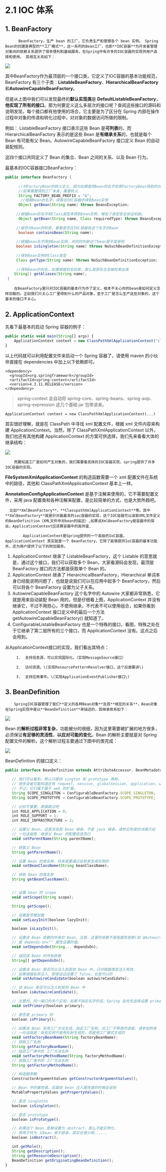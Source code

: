 # 2.1 IOC 体系

## 1. BeanFactory

          BeanFactory，生产 bean 的工厂，它负责生产和管理各个 bean 实例。 Spring Bean的创建是典型的**工厂模式**，这一系列的Bean工厂，也即**IOC容器**为开发者管理对象间的依赖关系提供了很多便利和基础服务，在Spring中有许多的IOC容器的实现供用户选择和使用， 其相互关系如下：

![](../../../.gitbook/assets/image%20%28210%29.png)

其中BeanFactory作为最顶层的一个接口类，它定义了IOC容器的基本功能规范，BeanFactory 有三个子类：**ListableBeanFactory**、**HierarchicalBeanFactory** 和**AutowireCapableBeanFactory**。

但是从上图中我们可以发现最终的**默认实现类**是 **DefaultListableBeanFactory**，**他实现了所有的接口**。那为何要定义这么多层次的接口呢？查阅这些接口的源码和说明发现，每个接口都有他使用的场合，它主要是为了区分在 Spring 内部在操作过程中对象的传递和转化过程中，对对象的数据访问所做的限制。

例如： ListableBeanFactory 接口表示这些 Bean 是**可列表**的，而 HierarchicalBeanFactory 表示的是这些 Bean 是**有继承关系**的，也就是每个Bean 有可能有父 Bean。AutowireCapableBeanFactory 接口定义 Bean 的自动装配规则。

这四个接口共同定义了 Bean 的集合、Bean 之间的关系、以及 Bean 行为。

最基本的IOC容器接口BeanFactory：

```java
public interface BeanFactory {    
      
      //对FactoryBean的转义定义，因为如果使用bean的名字检索FactoryBean得到的对象是工厂生成的对象，    
      //如果需要得到工厂本身，需要转义           
      String FACTORY_BEAN_PREFIX = "&"; 
       //根据bean的名字，获取在IOC容器中得到bean实例    
      Object getBean(String name) throws BeansException;    
    
     //根据bean的名字和Class类型来得到bean实例，增加了类型安全验证机制。    
      Object getBean(String name, Class requiredType) throws BeansException;    
     
     //提供对bean的检索，看看是否在IOC容器有这个名字的bean    
      boolean containsBean(String name);    
     
     //根据bean名字得到bean实例，并同时判断这个bean是不是单例    
     boolean isSingleton(String name) throws NoSuchBeanDefinitionException;    
     
     //得到bean实例的Class类型    
     Class getType(String name) throws NoSuchBeanDefinitionException;    
     
     //得到bean的别名，如果根据别名检索，那么其原名也会被检索出来    
    String[] getAliases(String name);    
 }
```

        在BeanFactory里只对IOC容器的基本行为作了定义，根本不关心你的bean是如何定义怎样加载的。正如我们只关心工厂里得到什么的产品对象，至于工厂是怎么生产这些对象的，这个基本的接口不关心。

## 2.  ApplicationContext

先看下最基本的启动 Spring 容器的例子：

```javascript
public static void main(String[] args) {
    ApplicationContext context = new ClassPathXmlApplicationContext("classpath:applicationfile.xml");
}
```

以上代码就可以利用配置文件来启动一个 Spring 容器了，请使用 maven 的小伙伴直接在 dependencies 中加上以下依赖即可。

```markup
<dependency>
  <groupId>org.springframework</groupId>
  <artifactId>spring-context</artifactId>
  <version>4.3.11.RELEASE</version>
</dependency>
```

> spring-context 会自动将 spring-core、spring-beans、spring-aop、spring-expression 这几个基础 jar 包带进来。

`ApplicationContext context = new ClassPathXmlApplicationContext(...)` 

其实很好理解，就是在 ClassPath 中寻找 xml 配置文件，根据 xml 文件内容来构建 ApplicationContext。当然，除了 ClassPathXmlApplicationContext 以外，我们也还有其他构建 ApplicationContext 的方案可供选择，我们先来看看大体的继承结构：

![](../../../.gitbook/assets/image%20%28174%29.png)

        而要知道工厂是如何产生对象的，我们需要看具体的IOC容器实现，spring提供了许多IOC容器的实现。

**FileSystemXmlApplicationContext** 的构造函数需要一个 xml 配置文件在系统中的路径，其他和 ClassPathXmlApplicationContext 基本上一样。

**AnnotationConfigApplicationContext** 是基于注解来使用的，它不需要配置文件，采用 java 配置类和各种注解来配置，是比较简单的方式，也是大势所趋吧。

      比如**XmlBeanFactory**，**ClasspathXmlApplicationContext**等。其中**XmlBeanFactory**就是针对最基本的ioc容器的实现，这个IOC容器可以读取XML文件定义的BeanDefinition（XML文件中对bean的描述）,如果说XmlBeanFactory是容器中的屌丝，ApplicationContext应该算容器中的高帅富.

            ApplicationContext是Spring提供的一个高级的IoC容器，  ApplicationContext 其实就是一个 BeanFactory，它除了能够提供IoC容器的基本功能外，还为用户提供了以下的附加服务。

1. ApplicationContext 继承了 ListableBeanFactory，这个 Listable 的意思就是，通过这个接口，我们可以获取多个 Bean，大家看源码会发现，最顶层 BeanFactory 接口的方法都是获取单个 Bean 的。
2. ApplicationContext 继承了 HierarchicalBeanFactory，Hierarchical 单词本身已经能说明问题了，也就是说我们可以在应用中起多个 BeanFactory，然后可以将各个 BeanFactory 设置为父子关系。
3. AutowireCapableBeanFactory 这个名字中的 Autowire 大家都非常熟悉，它就是用来自动装配 Bean 用的，但是仔细看上图，ApplicationContext 并没有继承它，不过不用担心，不使用继承，不代表不可以使用组合，如果你看到 ApplicationContext 接口定义中的最后一个方法 getAutowireCapableBeanFactory\(\) 就知道了。
4. ConfigurableListableBeanFactory 也是一个特殊的接口，看图，特殊之处在于它继承了第二层所有的三个接口，而 ApplicationContext 没有。这点之后会用到。

从ApplicationContext接口的实现，我们看出其特点：

         1.  支持信息源，可以实现国际化。（实现MessageSource接口）

         2.  访问资源。\(实现ResourcePatternResolver接口，这个后面要讲\)

         3.  支持应用事件。\(实现ApplicationEventPublisher接口\)

## 3.  BeanDefinition

        SpringIOC容器管理了我们**定义的各种Bean对象**及其**相互的关系**，Bean对象在Spring实现中是以**BeanDefinition**来描述的，其继承体系如下：

![](../../../.gitbook/assets/image%20%28274%29.png)

 Bean 的**解析过程非常复杂**，功能被分的很细，因为这里需要被扩展的地方很多，必须保证**有足够的灵活性**，**以应对可能的变化**。Bean 的解析主要就是对 Spring 配置文件的解析。这个解析过程主要通过下图中的类完成：

![](../../../.gitbook/assets/image%20%28268%29.png)

 BeanDefinition 的接口定义：

```javascript
public interface BeanDefinition extends AttributeAccessor, BeanMetadataElement {

   // 我们可以看到，默认只提供 sington 和 prototype 两种，
   // 很多读者可能知道还有 request, session, globalSession, application, websocket 这几种，
   // 不过，它们属于基于 web 的扩展。
   String SCOPE_SINGLETON = ConfigurableBeanFactory.SCOPE_SINGLETON;
   String SCOPE_PROTOTYPE = ConfigurableBeanFactory.SCOPE_PROTOTYPE;

   // 比较不重要，直接跳过吧
   int ROLE_APPLICATION = 0;
   int ROLE_SUPPORT = 1;
   int ROLE_INFRASTRUCTURE = 2;

   // 设置父 Bean，这里涉及到 bean 继承，不是 java 继承。请参见附录的详细介绍
   // 一句话就是：继承父 Bean 的配置信息而已
   void setParentName(String parentName);

   // 获取父 Bean
   String getParentName();

   // 设置 Bean 的类名称，将来是要通过反射来生成实例的
   void setBeanClassName(String beanClassName);

   // 获取 Bean 的类名称
   String getBeanClassName();


   // 设置 bean 的 scope
   void setScope(String scope);

   String getScope();

   // 设置是否懒加载
   void setLazyInit(boolean lazyInit);

   boolean isLazyInit();

   // 设置该 Bean 依赖的所有的 Bean，注意，这里的依赖不是指属性依赖(如 @Autowire 标记的)，
   // 是 depends-on="" 属性设置的值。
   void setDependsOn(String... dependsOn);

   // 返回该 Bean 的所有依赖
   String[] getDependsOn();

   // 设置该 Bean 是否可以注入到其他 Bean 中，只对根据类型注入有效，
   // 如果根据名称注入，即使这边设置了 false，也是可以的
   void setAutowireCandidate(boolean autowireCandidate);

   // 该 Bean 是否可以注入到其他 Bean 中
   boolean isAutowireCandidate();

   // 主要的。同一接口的多个实现，如果不指定名字的话，Spring 会优先选择设置 primary 为 true 的 bean
   void setPrimary(boolean primary);

   // 是否是 primary 的
   boolean isPrimary();

   // 如果该 Bean 采用工厂方法生成，指定工厂名称。对工厂不熟悉的读者，请参加附录
   // 一句话就是：有些实例不是用反射生成的，而是用工厂模式生成的
   void setFactoryBeanName(String factoryBeanName);
   // 获取工厂名称
   String getFactoryBeanName();
   // 指定工厂类中的 工厂方法名称
   void setFactoryMethodName(String factoryMethodName);
   // 获取工厂类中的 工厂方法名称
   String getFactoryMethodName();

   // 构造器参数
   ConstructorArgumentValues getConstructorArgumentValues();

   // Bean 中的属性值，后面给 bean 注入属性值的时候会说到
   MutablePropertyValues getPropertyValues();

   // 是否 singleton
   boolean isSingleton();

   // 是否 prototype
   boolean isPrototype();

   // 如果这个 Bean 是被设置为 abstract，那么不能实例化，
   // 常用于作为 父bean 用于继承，其实也很少用......
   boolean isAbstract();

   int getRole();
   String getDescription();
   String getResourceDescription();
   BeanDefinition getOriginatingBeanDefinition();
}
```


